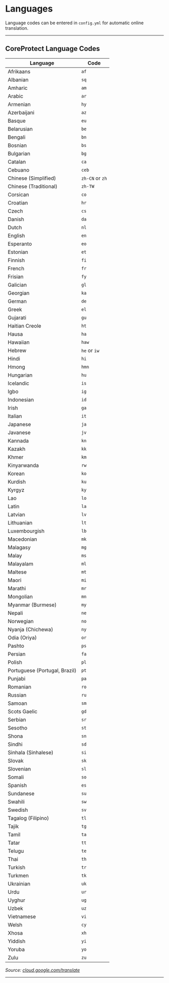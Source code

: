# Languages

Language codes can be entered in `config.yml` for automatic online translation.

---

## CoreProtect Language Codes

| Language | Code |
| --- | --- |
| Afrikaans | `af` |
| Albanian | `sq` |
| Amharic | `am` |
| Arabic | `ar` |
| Armenian | `hy` |
| Azerbaijani | `az` |
| Basque | `eu` |
| Belarusian | `be` |
| Bengali | `bn` |
| Bosnian | `bs` |
| Bulgarian | `bg` |
| Catalan | `ca` |
| Cebuano | `ceb` |
| Chinese (Simplified) | `zh-CN` or `zh` |
| Chinese (Traditional) | `zh-TW` |
| Corsican | `co` |
| Croatian | `hr` |
| Czech | `cs` |
| Danish | `da` |
| Dutch | `nl` |
| English | `en` |
| Esperanto | `eo` |
| Estonian | `et` |
| Finnish | `fi` |
| French | `fr` |
| Frisian | `fy` |
| Galician | `gl` |
| Georgian | `ka` |
| German | `de` |
| Greek | `el` |
| Gujarati | `gu` |
| Haitian Creole | `ht` |
| Hausa | `ha` |
| Hawaiian | `haw` |
| Hebrew | `he` or `iw` |
| Hindi | `hi` |
| Hmong | `hmn` |
| Hungarian | `hu` |
| Icelandic | `is` |
| Igbo | `ig` |
| Indonesian | `id` |
| Irish | `ga` |
| Italian | `it` |
| Japanese | `ja` |
| Javanese | `jv` |
| Kannada | `kn` |
| Kazakh | `kk` |
| Khmer | `km` |
| Kinyarwanda | `rw` |
| Korean | `ko` |
| Kurdish | `ku` |
| Kyrgyz | `ky` |
| Lao | `lo` |
| Latin | `la` |
| Latvian | `lv` |
| Lithuanian | `lt` |
| Luxembourgish | `lb` |
| Macedonian | `mk` |
| Malagasy | `mg` |
| Malay | `ms` |
| Malayalam | `ml` |
| Maltese | `mt` |
| Maori | `mi` |
| Marathi | `mr` |
| Mongolian | `mn` |
| Myanmar (Burmese) | `my` |
| Nepali | `ne` |
| Norwegian | `no` |
| Nyanja (Chichewa) | `ny` |
| Odia (Oriya) | `or` |
| Pashto | `ps` |
| Persian | `fa` |
| Polish | `pl` |
| Portuguese (Portugal, Brazil) | `pt` |
| Punjabi | `pa` |
| Romanian | `ro` |
| Russian | `ru` |
| Samoan | `sm` |
| Scots Gaelic | `gd` |
| Serbian | `sr` |
| Sesotho | `st` |
| Shona | `sn` |
| Sindhi | `sd` |
| Sinhala (Sinhalese) | `si` |
| Slovak | `sk` |
| Slovenian | `sl` |
| Somali | `so` |
| Spanish | `es` |
| Sundanese | `su` |
| Swahili | `sw` |
| Swedish | `sv` |
| Tagalog (Filipino) | `tl` |
| Tajik | `tg` |
| Tamil | `ta` |
| Tatar | `tt` |
| Telugu | `te` |
| Thai | `th` |
| Turkish | `tr` |
| Turkmen | `tk` |
| Ukrainian | `uk` |
| Urdu | `ur` |
| Uyghur | `ug` |
| Uzbek | `uz` |
| Vietnamese | `vi` |
| Welsh | `cy` |
| Xhosa | `xh` |
| Yiddish | `yi` |
| Yoruba | `yo` |
| Zulu | `zu` |

*Source: [cloud.google.com/translate](https://cloud.google.com/translate/docs/languages)*

---